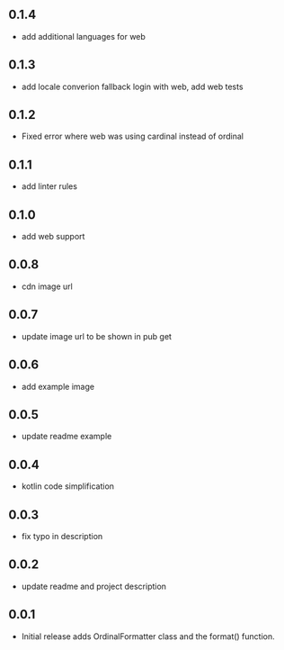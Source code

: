 ## 0.1.4

* add additional languages for web

## 0.1.3

* add locale converion fallback login with web, add web tests

## 0.1.2

* Fixed error where web was using cardinal instead of ordinal

## 0.1.1

* add linter rules

## 0.1.0

* add web support

## 0.0.8

* cdn image url

## 0.0.7

* update image url to be shown in pub get

## 0.0.6

* add example image

## 0.0.5

* update readme example

## 0.0.4

* kotlin code simplification

## 0.0.3

* fix typo in description

## 0.0.2

* update readme and project description

## 0.0.1

* Initial release adds OrdinalFormatter class and the format() function.
